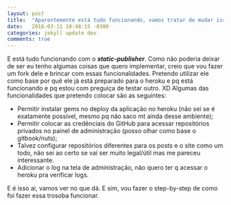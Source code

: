 ```yaml
---
layout: post
title:  "Aparentemente está tudo funcionando, vamos tratar de mudar isso."
date:   2016-03-11 10:48:15 -0300
categories: jekyll update dev
comments: true
---
```

E está tudo funcionando com o ***static-publisher***.
Como não poderia deixar de ser eu tenho algumas coisas que quero implementar, creio que vou fazer um fork dele e brincar com essas funcionalidades.
Pretendo utilizar ele como base por quê ele já está preparado para o heroku e pq está funcionando e pq estou com preguiça de testar outro. XD
Algumas das funcionalidades que pretendo colocar são as seguintes:

 - Permitir instalar gems no deploy da aplicação no heroku (não sei se é exatamente possível, mesmo pq não saco mt ainda desse ambiente);
 - Permitir colocar as credênciais do GitHub para acessar repositórios privados no painel de administração (posso olhar como base o gitbook/nuts);
 - Talvez configurar repositórios diferentes para os posts e o site como um todo, não sei ao certo se vai ser muito legal/útil mas me pareceu interessante.
 - Adicionar o log na tela de administração, não quero ter q acessar o heroku pra verificar logs.

E é isso ai, vamos ver no que dá.
E sim, vou fazer o step-by-step de como foi fazer essa trosoba funcionar.